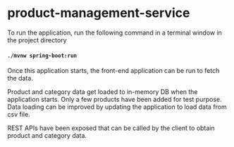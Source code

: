 # product-management-service

To run the application, run the following command in a terminal window in the project directory

####  `./mvnw spring-boot:run`
  
Once this application starts, the front-end application can be run to fetch the data. 

Product and category data get loaded to in-memory DB when the application starts. Only a few products have been added for test purpose. Data loading can be 
improved by updating the application to load data from csv file. 

REST APIs have been exposed that can be called by the client to obtain product and category data.
